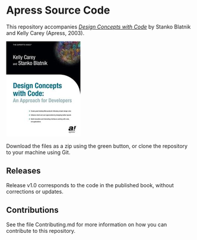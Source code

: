 # Apress Source Code

This repository accompanies [*Design Concepts with Code*](http://www.apress.com/9781590591116) by Stanko Blatnik and Kelly Carey (Apress, 2003).

![Cover image](9781590591116.jpg)

Download the files as a zip using the green button, or clone the repository to your machine using Git.

## Releases

Release v1.0 corresponds to the code in the published book, without corrections or updates.

## Contributions

See the file Contributing.md for more information on how you can contribute to this repository.

